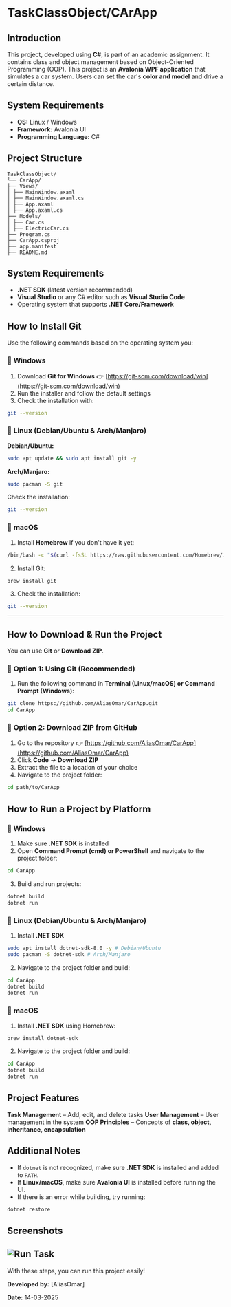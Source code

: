 # TaskClassObject/CArApp
## Introduction

This project, developed using **C#**, is part of an academic assignment. It contains class and object management based on Object-Oriented Programming (OOP).
This project is an **Avalonia WPF application** that simulates a car system.
Users can set the car's **color and model** and drive a certain distance.

## System Requirements
- **OS:** Linux / Windows
- **Framework:** Avalonia UI
- **Programming Language:** C#

## Project Structure
```
TaskClassObject/
└── CarApp/
├── Views/
│ ├── MainWindow.axaml
│ ├── MainWindow.axaml.cs
│ ├── App.axaml
│ ├── App.axaml.cs
├── Models/
│ ├── Car.cs
│ ├── ElectricCar.cs
├── Program.cs
├── CarApp.csproj
├── app.manifest
├── README.md
```

## System Requirements
- **.NET SDK** (latest version recommended)
- **Visual Studio** or any C# editor such as **Visual Studio Code**
- Operating system that supports **.NET Core/Framework**

## **How ​​to Install Git**
Use the following commands based on the operating system you:

### 🔹 **Windows**
1. Download **Git for Windows** 👉 [https://git-scm.com/download/win](https://git-scm.com/download/win)
2. Run the installer and follow the default settings
3. Check the installation with:
```sh
git --version
```

### 🔹 **Linux (Debian/Ubuntu & Arch/Manjaro)**
**Debian/Ubuntu:**
```sh
sudo apt update && sudo apt install git -y
```
**Arch/Manjaro:**
```sh
sudo pacman -S git
```
Check the installation:
```sh
git --version
```

### 🔹 **macOS**
1. Install **Homebrew** if you don't have it yet:
```sh
/bin/bash -c "$(curl -fsSL https://raw.githubusercontent.com/Homebrew/install/HEAD/install.sh)"
```
2. Install Git:
```sh
brew install git
```
3. Check the installation:
```sh
git --version
```

---

## **How ​​to Download & Run the Project**
You can use **Git** or **Download ZIP**.

### 🔹 **Option 1: Using Git (Recommended)**
1. Run the following command in **Terminal (Linux/macOS) or Command Prompt (Windows)**:
```sh
git clone https://github.com/AliasOmar/CarApp.git
cd CarApp
```

### 🔹 **Option 2: Download ZIP from GitHub**
1. Go to the repository 👉 [https://github.com/AliasOmar/CarApp](https://github.com/AliasOmar/CarApp)
2. Click **Code** → **Download ZIP**
3. Extract the file to a location of your choice
4. Navigate to the project folder:
```sh
cd path/to/CarApp
```

## **How ​​to Run a Project by Platform**

### 🔹 **Windows**
1. Make sure **.NET SDK** is installed
2. Open **Command Prompt (cmd) or PowerShell** and navigate to the project folder:
```sh
cd CarApp
 ```
3. Build and run projects:
 ```sh
 dotnet build
 dotnet run
 ```

### 🔹 **Linux (Debian/Ubuntu & Arch/Manjaro)**
1. Install **.NET SDK**
 ```sh
 sudo apt install dotnet-sdk-8.0 -y # Debian/Ubuntu
 sudo pacman -S dotnet-sdk # Arch/Manjaro
 ```
2. Navigate to the project folder and build:
 ```sh
 cd CarApp
 dotnet build
 dotnet run
 ```

### 🔹 **macOS**
1. Install **.NET SDK** using Homebrew:
 ```sh
 brew install dotnet-sdk
 ```
2. Navigate to the project folder and build:
 ```sh
 cd CarApp
 dotnet build
 dotnet run
 ```

## **Project Features**
**Task Management** – Add, edit, and delete tasks
**User Management** – User management in the system
**OOP Principles** – Concepts of **class, object, inheritance, encapsulation**

## **Additional Notes**
- If `dotnet` is not recognized, make sure **.NET SDK** is installed and added to `PATH`.
- If **Linux/macOS**, make sure **Avalonia UI** is installed before running the UI.
- If there is an error while building, try running:
```sh
dotnet restore
```
## Screenshots
![Run Task](https://github.com/user-attachments/assets/bf592d14-8eb4-475c-9bc4-069fa531f18e)
---
With these steps, you can run this project easily!

**Developed by:** [AliasOmar]

**Date:** 14-03-2025
